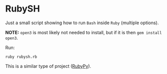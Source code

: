 # RubySH

Just a small script showing how to run `Bash` inside `Ruby` (multiple options).

**NOTE:** `open3` is most likely not needed to install, but if it is then `gem install open3`.

Run:

```
ruby rubysh.rb
```

This is a similar type of project ([RubyPy](https://github.com/endormi/rubypy)).
